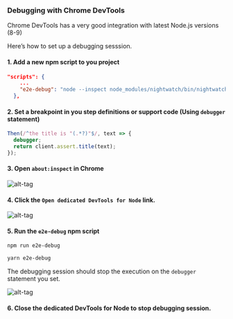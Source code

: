 ### Debugging with Chrome DevTools

Chrome DevTools has a very good integration with latest Node.js versions (8-9)

Here’s how to set up a debugging sesssion.

#### 1. Add a new npm script to you project

```json
"scripts": {
    ...
    "e2e-debug": "node --inspect node_modules/nightwatch/bin/nightwatch"
  },
```

#### 2. Set a breakpoint in you step definitions or support code (Using `debugger` statement)

```javascript
Then(/^the title is "(.*?)"$/, text => {
  debugger;
  return client.assert.title(text);
});
```

#### 3. Open `about:inspect` in Chrome

![alt-tag](../../../images/chrome-devtools-inspect.png)

#### 4. Click the `Open dedicated DevTools for Node` link.

![alt-tag](../../../images/chrome-devtools-nodejs.png)

#### 5. Run the `e2e-debug` npm script

```bash
npm run e2e-debug
```

```bash
yarn e2e-debug
```

The debugging session should stop the execution on the `debugger` statement you set.

![alt-tag](../../../images/chrome-devtools-breakpoint.png)

#### 6. Close the dedicated DevTools for Node to stop debugging session.
